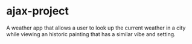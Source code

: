 # ajax-project

A weather app that allows a user to look up the current weather in a city while viewing an historic painting that has a similar vibe and setting.

